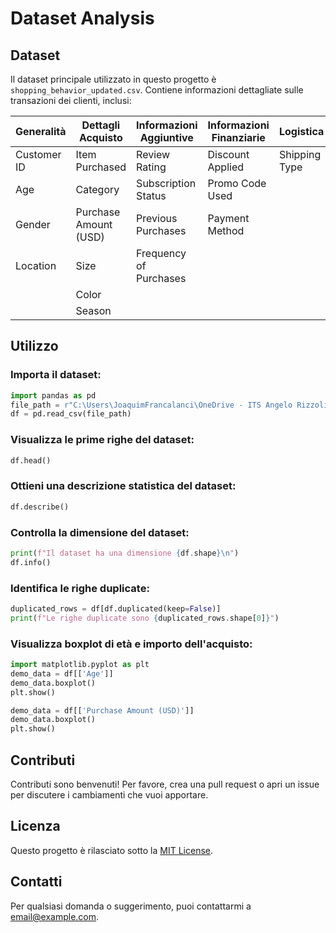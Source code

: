# Dataset Analysis

## Dataset
Il dataset principale utilizzato in questo progetto è `shopping_behavior_updated.csv`. Contiene informazioni dettagliate sulle transazioni dei clienti, inclusi:

| Generalità                      | Dettagli Acquisto            | Informazioni Aggiuntive         | Informazioni Finanziarie     | Logistica                       |
|---------------------------------|------------------------------|---------------------------------|------------------------------|---------------------------------|
| Customer ID                     | Item Purchased               | Review Rating                   | Discount Applied             | Shipping Type                   |
| Age                             | Category                     | Subscription Status             | Promo Code Used              |
| Gender                          | Purchase Amount (USD)        | Previous Purchases              | Payment Method               |
| Location                        | Size                         | Frequency of Purchases          |                              |
|                                 | Color                        |
|                                 | Season                       |

## Utilizzo
### Importa il dataset:
   ```python
   import pandas as pd
   file_path = r"C:\Users\JoaquimFrancalanci\OneDrive - ITS Angelo Rizzoli\Desktop\MachineLearning\shopping_behavior_updated.csv"
   df = pd.read_csv(file_path)
   ```
### Visualizza le prime righe del dataset:
   ```python
   df.head()
   ```
### Ottieni una descrizione statistica del dataset:
   ```python
   df.describe()
   ```
### Controlla la dimensione del dataset:
   ```python
   print(f"Il dataset ha una dimensione {df.shape}\n")
   df.info()
   ```
### Identifica le righe duplicate:
   ```python
   duplicated_rows = df[df.duplicated(keep=False)]
   print(f"Le righe duplicate sono {duplicated_rows.shape[0]}")
   ```
### Visualizza boxplot di età e importo dell'acquisto:
   ```python
   import matplotlib.pyplot as plt
   demo_data = df[['Age']] 
   demo_data.boxplot()
   plt.show()
   
   demo_data = df[['Purchase Amount (USD)']] 
   demo_data.boxplot()
   plt.show()
   ```

## Contributi
Contributi sono benvenuti! Per favore, crea una pull request o apri un issue per discutere i cambiamenti che vuoi apportare.

## Licenza
Questo progetto è rilasciato sotto la [MIT License](LICENSE).

## Contatti
Per qualsiasi domanda o suggerimento, puoi contattarmi a [email@example.com](mailto:email@example.com).
